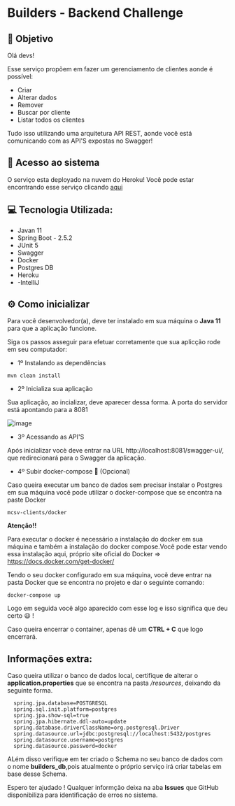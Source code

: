 # Builders - Backend Challenge

## 📝 Objetivo
Olá devs! 

Esse serviço propõem em fazer um gerenciamento de clientes aonde é possível:

- Criar 
- Alterar dados
- Remover
- Buscar por cliente
- Listar todos os clientes

Tudo isso utilizando uma arquitetura API REST, aonde você está comunicando com as API'S expostas no Swagger!


## :rocket: Acesso ao sistema 
O serviço esta deployado na nuvem do Heroku! Você pode estar encontrando esse serviço clicando [aqui](https://mcsv-clients.herokuapp.com/swagger-ui/)

## 💻 Tecnologia Utilizada:
- Javan 11
- Spring Boot - 2.5.2   
- JUnit 5
- Swagger
- Docker
- Postgres DB
- Heroku
- -IntelliJ

## :gear: Como inicializar

Para você desenvolvedor(a), deve ter instalado em sua máquina o **Java 11** para que a aplicação funcione.

Siga os passos asseguir para efetuar corretamente que sua aplicção rode em seu computador:
 
 - 1º Instalando as dependências
  
 ```
 mvn clean install
 ```
 - 2º Inicializa sua aplicação

  Sua aplicação, ao incializar, deve aparecer dessa forma. A porta do servidor está apontando para a 8081
  
  ![image](https://user-images.githubusercontent.com/30670185/126930948-1fe08dbe-8e69-4480-bac9-32b73e0445b9.png)

  
  
  - 3º Acessando as API'S
  
  Após inicializar vocè deve entrar na URL http://localhost:8081/swagger-ui/, que redirecionará para o Swagger da aplicação.
  
  
   - 4º Subir docker-compose 🐳 (Opcional)

  Caso queira executar um banco de dados sem precisar instalar o Postgres em sua máquina você pode utilizar o docker-compose que se encontra na paste Docker
  
  ```
  mcsv-clients/docker
  ```
  
  **Atenção!!**
  
  Para executar o docker é necessário a instalação do docker em sua máquina e também a instalação do docker compose.Você pode estar vendo essa instalação aqui,     próprio site oficial do Docker =>  https://docs.docker.com/get-docker/
  
  
  Tendo o seu docker configurado em sua máquina, vocẽ deve entrar na pasta Docker que se encontra no projeto e dar o seguinte comando:
  
  ```
  docker-compose up
  ```
  Logo em seguida você algo aparecido com esse log e isso significa que deu certo 😃 !
  
  Caso queira encerrar o container, apenas dê um **CTRL + C** que logo encerrará.
  
  

  ## Informações extra:
  
  Caso queira utilizar o banco de dados local, certifique de alterar o **application.properties** que se encontra na pasta */resources*, deixando da seguinte forma.
  
``` 
  spring.jpa.database=POSTGRESQL
  spring.sql.init.platform=postgres
  spring.jpa.show-sql=true
  spring.jpa.hibernate.ddl-auto=update
  spring.database.driverClassName=org.postgresql.Driver
  spring.datasource.url=jdbc:postgresql://localhost:5432/postgres
  spring.datasource.username=postgres
  spring.datasource.password=docker
```


 ALém disso verifique em ter criado o Schema no seu banco de dados com o nome **builders_db**,pois atualmente o próprio serviço irá criar tabelas em base desse Schema.
 
 
 Espero ter ajudado ! Qualquer informção deixa na aba **Issues** que GitHub disponibiliza para identificação de erros no sistema.
